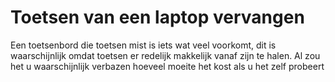 # Toetsen van een laptop vervangen

Een toetsenbord die toetsen mist is iets wat veel voorkomt, dit is waarschijnlijk omdat toetsen er redelijk makkelijk vanaf zijn te halen. Al zou het u waarschijnlijk verbazen hoeveel moeite het kost als u het zelf probeert
